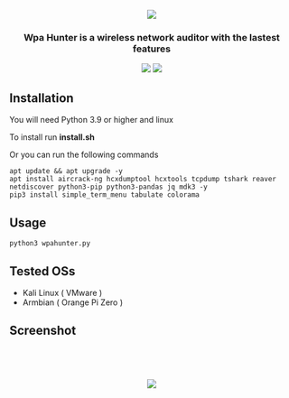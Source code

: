 <h1 align="center">
  <br>
  <img src="https://i.ibb.co/Pcn49nw/logo.jpg"></a>
</h1>

<h3 align="center">Wpa Hunter is a wireless network auditor with the lastest features</h3>

<p align="center">
  <a> <href="https://opensource.org/licenses/"><img src="https://img.shields.io/badge/License-MIT-green.svg"> </a>
  <a> <href="https://www.python.org"><img src="https://img.shields.io/badge/Python-3.9-blue"> </a>
</p>
    
## Installation

You will need Python 3.9 or higher and linux
  
To install run **install.sh**
    
Or you can run the following commands 
```
apt update && apt upgrade -y
apt install aircrack-ng hcxdumptool hcxtools tcpdump tshark reaver netdiscover python3-pip python3-pandas jq mdk3 -y
pip3 install simple_term_menu tabulate colorama
```
    
## Usage
```
python3 wpahunter.py
```

## Tested OSs
- Kali Linux ( VMware )
- Armbian ( Orange Pi Zero )

## Screenshot
<h1 align="center">
  <br>
  <img src="https://github.com/iBlz/wpahunter/blob/main/main.jpg"></a>
</h1>
